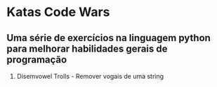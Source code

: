# Katas Code Wars
## Uma série de exercícios na linguagem python para melhorar habilidades gerais de programação

1. Disemvowel Trolls - Remover vogais de uma string
